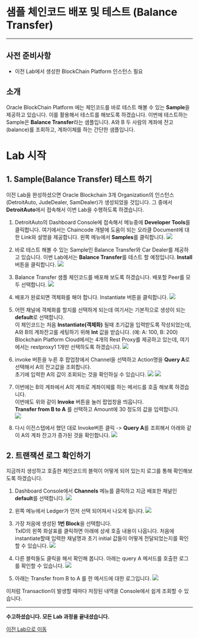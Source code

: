 # 샘플 체인코드 배포 및 테스트 (Balance Transfer) #
-----
## 사전 준비사항 ##
+ 이전 Lab에서 생성한 BlockChain Platform 인스턴스 필요

## 소개 ##

Oracle BlockChain Platform 에는 체인코드를 바로 테스트 해볼 수 있는 **Sample**을 제공하고 있습니다. 이를 활용해서 테스트를 해보도록 하겠습니다.
이번에 테스트하는 Sample은 **Balance Transfer**라는 샘플입니다.
A와 B 두 사람의 계좌에 잔고(balance)를 조회하고, 계좌이체를 하는 간단한 샘플입니다.

# Lab 시작

## 1. Sample(Balance Transfer) 테스트 하기
이전 Lab을 완성하셨으면 Oracle Blockchain 3개 Organization의 인스턴스(DetroitAuto, JudeDealer, SamDealer)가 생성되었을 것입니다.
그 중에서 **DetroitAuto**에서 접속해서 이번 Lab을 수행하도록 하겠습니다. 

1) DetroitAuto의 Dashboard Console에 접속해서 메뉴중에 **Developer Tools**를 클릭합니다.
여기에서는 Chaincode 개발에 도움이 되는 오라클 Document에 대한 Link와 설명을 제공합니다.
왼쪽 메뉴에서 **Samples**를 클릭합니다.
![](images/goto_sample.png)

1) 바로 테스트 해볼 수 있는 Sample인 Balance Transfer와 Car Dealer를 제공하고 있습니다.
이번 Lab에서는 **Balance Transfer**를 테스트 할 예정입니다.
**Install** 버튼을 클릭합니다.
![](images/install_click.png)

1) Balance Transfer 샘플 체인코드를 배포해 보도록 하겠습니다.
배포할 Peer를 모두 선택합니다.
![](images/balance_trans1.png)

1) 배포가 완료되면 객체화를 해야 합니다. Instantiate 버튼을 클릭합니다.
![](images/install_click2.png)

2) 어떤 채널에 객체화를 할지를 선택하게 되는데 여기서는 기본적으로 생성이 되는 **default**로 선택합니다.<br>
이 체인코드는 처음 **Instantiate(객체화)** 될때 초기값을 입력받도록 작성되었는데, A와 B의 계좌잔고를 세팅하기 위해 **Int** 값을 받습니다. (예: A: 100, B: 200)<br>
Blockchain Platform Cloud에서는 4개의 Rest Proxy를 제공하고 있는데, 여기에서는 restproxy1 1개만 선택하도록 하겠습니다.
![](images/balance_trans2.png)

1) invoke 버튼을 누른 후 퍕업창에서 Channel을 선택하고 Action명을 **Query A**로 선택해서 A의 잔고값을 조회합니다.<br>
초기에 입력한 A의 값이 조회되는 것을 확인하실 수 있습니다.
![](images/balance_trans3.png)
![](images/balance_transfer5.png)

1) 이번에는 B의 계좌에서 A의 계좌로 계좌이체를 하는 메서드를 호출 해보록 하겠습니다.<br>
이번에도 위와 같이 **Invoke** 버튼을 눌러 팝업창을 띄웁니다.<br>
**Transfer from B to A** 를 선택하고 Amount에 30 정도의 값을 입력합니다.<br>
![](images/balance_transfer6.png)

1) 다시 이전스텝에서 했던 대로 Invoke버튼 클릭 -> **Query A**를 조회해서 아래와 같이 A의 계좌 잔고가 증가된 것을 확인합니다.
![](images/balance_transfer7.png)

## 2. 트랜잭션 로그 확인하기

지금까지 생성하고 호출한 체인코드의 블럭이 어떻게 되어 있는지 로그를 통해 확인해보도록 하겠습니다.

1) Dashboard Console에서 **Channels** 메뉴를 클릭하고 지금 배포한 채널인 **default**를 선택합니다.
![](images/channel_data1.png)

1) 왼쪽 메뉴에서 Ledger가 먼저 선택 되어져서 나오게 됩니다.
![](images/channel_data2.png)

1) 가장 처음에 생성된 **1번 Block**을 선택합니다.<br>
TxID의 왼쪽 화살표를 클릭하면 아래에 상세 호출 내용이 나옵니다.
처음에 instantiate할때 입력한 채널명과 초기 initial 값들이 어떻게 전달되었는지를 확인할 수 있습니다.
![](images/channel_data3.png)

2) 다른 블럭들도 클릭을 해서 확인해 봅니다. 아래는 query A 메서드를 호출한 로그를 확인할 수 있습니다.
![](images/channel_data4.png)

1) 아래는 Transfer from B to A 를 한 메서드에 대한 로그입니다.
![](images/channel_data5.png)

이처럼 Transaction이 발생할 때마다 저장된 내역을 Console에서 쉽게 조회할 수 있습니다.

-----
<b>수고하셨습니다. 모든 Lab 과정을 끝내셨습니다.</b>

[이전 Lab으로 이동](../README.md)
